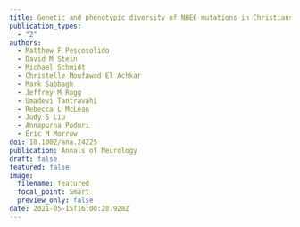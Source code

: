 ```yaml
---
title: Genetic and phenotypic diversity of NHE6 mutations in Christianson syndrome.
publication_types:
  - "2"
authors:
  - Matthew F Pescosolido
  - David M Stein
  - Michael Schmidt
  - Christelle Moufawad El Achkar
  - Mark Sabbagh
  - Jeffrey M Rogg
  - Umadevi Tantravahi
  - Rebecca L McLean
  - Judy S Liu
  - Annapurna Poduri
  - Eric M Morrow
doi: 10.1002/ana.24225
publication: Annals of Neurology
draft: false
featured: false
image:
  filename: featured
  focal_point: Smart
  preview_only: false
date: 2021-05-15T16:00:28.928Z
---
```

